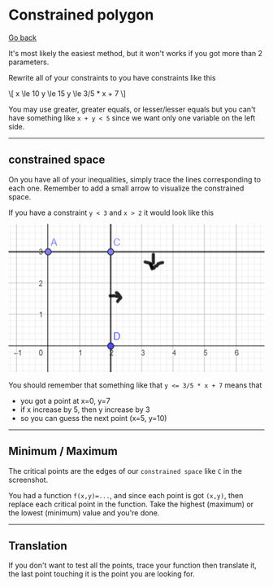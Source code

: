 # Constrained polygon

[Go back](..)

It's most likely the easiest method, but it won't
works if you got more than 2 parameters.

Rewrite all of your constraints to you
have constraints like this

<p>
\[
x \le 10
y \le 15
y \le 3/5 * x + 7
\]
</p>

You may use greater, greater equals, or lesser/lesser
equals but you can't have something like ``x + y < 5``
since we want only one variable on the left side.

<hr class="sr">

## constrained space

On you have all of your inequalities, simply trace
the lines corresponding to each one. Remember
to add a small arrow to visualize the constrained
space.

If you have a constraint ``y < 3`` and `x > 2` it would
look like this

![](lines.png)

You should remember that something like that 
``y <= 3/5 * x + 7`` means that

* you got a point at x=0, y=7
* if x increase by 5, then y increase by 3
* so you can guess the next point (x=5, y=10)

<hr class="sl">

## Minimum / Maximum

The critical points are the edges of our
``constrained space`` like `C` in the screenshot.

You had a function ``f(x,y)=...``, and since each
point is got ``(x,y)``, then replace each critical
point in the function. Take the highest (maximum)
or the lowest (minimum) value and you're done.

<hr class="sr">

## Translation

If you don't want to test all the points, trace 
your function then translate it, 
the last point touching it is the point you are looking for.